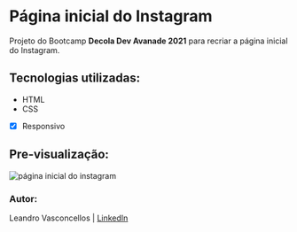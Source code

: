 # Página inicial do Instagram
Projeto do Bootcamp **Decola Dev Avanade 2021** para recriar a página inicial do Instagram.

## Tecnologias utilizadas:
- HTML
- CSS

- [X] Responsivo

## Pre-visualização:
![página inicial do instagram](https://cdn.glitch.com/5e6819bf-0707-4f13-ba4b-a25a27b3688e%2Fdd%20(1).png?v=1609947048457)

### Autor:
Leandro Vasconcellos | [LinkedIn](https://www.linkedin.com/in/vasconcellosvll/)